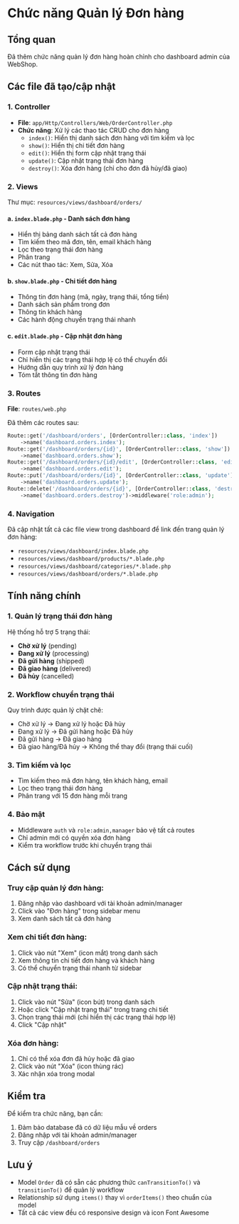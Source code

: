 # Chức năng Quản lý Đơn hàng

## Tổng quan
Đã thêm chức năng quản lý đơn hàng hoàn chỉnh cho dashboard admin của WebShop.

## Các file đã tạo/cập nhật

### 1. Controller
- **File**: `app/Http/Controllers/Web/OrderController.php`
- **Chức năng**: Xử lý các thao tác CRUD cho đơn hàng
  - `index()`: Hiển thị danh sách đơn hàng với tìm kiếm và lọc
  - `show()`: Hiển thị chi tiết đơn hàng
  - `edit()`: Hiển thị form cập nhật trạng thái
  - `update()`: Cập nhật trạng thái đơn hàng
  - `destroy()`: Xóa đơn hàng (chỉ cho đơn đã hủy/đã giao)

### 2. Views
Thư mục: `resources/views/dashboard/orders/`

#### a. `index.blade.php` - Danh sách đơn hàng
- Hiển thị bảng danh sách tất cả đơn hàng
- Tìm kiếm theo mã đơn, tên, email khách hàng
- Lọc theo trạng thái đơn hàng
- Phân trang
- Các nút thao tác: Xem, Sửa, Xóa

#### b. `show.blade.php` - Chi tiết đơn hàng
- Thông tin đơn hàng (mã, ngày, trạng thái, tổng tiền)
- Danh sách sản phẩm trong đơn
- Thông tin khách hàng
- Các hành động chuyển trạng thái nhanh

#### c. `edit.blade.php` - Cập nhật đơn hàng
- Form cập nhật trạng thái
- Chỉ hiển thị các trạng thái hợp lệ có thể chuyển đổi
- Hướng dẫn quy trình xử lý đơn hàng
- Tóm tắt thông tin đơn hàng

### 3. Routes
**File**: `routes/web.php`

Đã thêm các routes sau:
```php
Route::get('/dashboard/orders', [OrderController::class, 'index'])
    ->name('dashboard.orders.index');
Route::get('/dashboard/orders/{id}', [OrderController::class, 'show'])
    ->name('dashboard.orders.show');
Route::get('/dashboard/orders/{id}/edit', [OrderController::class, 'edit'])
    ->name('dashboard.orders.edit');
Route::put('/dashboard/orders/{id}', [OrderController::class, 'update'])
    ->name('dashboard.orders.update');
Route::delete('/dashboard/orders/{id}', [OrderController::class, 'destroy'])
    ->name('dashboard.orders.destroy')->middleware('role:admin');
```

### 4. Navigation
Đã cập nhật tất cả các file view trong dashboard để link đến trang quản lý đơn hàng:
- `resources/views/dashboard/index.blade.php`
- `resources/views/dashboard/products/*.blade.php`
- `resources/views/dashboard/categories/*.blade.php`
- `resources/views/dashboard/orders/*.blade.php`

## Tính năng chính

### 1. Quản lý trạng thái đơn hàng
Hệ thống hỗ trợ 5 trạng thái:
- **Chờ xử lý** (pending)
- **Đang xử lý** (processing)
- **Đã gửi hàng** (shipped)
- **Đã giao hàng** (delivered)
- **Đã hủy** (cancelled)

### 2. Workflow chuyển trạng thái
Quy trình được quản lý chặt chẽ:
- Chờ xử lý → Đang xử lý hoặc Đã hủy
- Đang xử lý → Đã gửi hàng hoặc Đã hủy
- Đã gửi hàng → Đã giao hàng
- Đã giao hàng/Đã hủy → Không thể thay đổi (trạng thái cuối)

### 3. Tìm kiếm và lọc
- Tìm kiếm theo mã đơn hàng, tên khách hàng, email
- Lọc theo trạng thái đơn hàng
- Phân trang với 15 đơn hàng mỗi trang

### 4. Bảo mật
- Middleware `auth` và `role:admin,manager` bảo vệ tất cả routes
- Chỉ admin mới có quyền xóa đơn hàng
- Kiểm tra workflow trước khi chuyển trạng thái

## Cách sử dụng

### Truy cập quản lý đơn hàng:
1. Đăng nhập vào dashboard với tài khoản admin/manager
2. Click vào "Đơn hàng" trong sidebar menu
3. Xem danh sách tất cả đơn hàng

### Xem chi tiết đơn hàng:
1. Click vào nút "Xem" (icon mắt) trong danh sách
2. Xem thông tin chi tiết đơn hàng và khách hàng
3. Có thể chuyển trạng thái nhanh từ sidebar

### Cập nhật trạng thái:
1. Click vào nút "Sửa" (icon bút) trong danh sách
2. Hoặc click "Cập nhật trạng thái" trong trang chi tiết
3. Chọn trạng thái mới (chỉ hiển thị các trạng thái hợp lệ)
4. Click "Cập nhật"

### Xóa đơn hàng:
1. Chỉ có thể xóa đơn đã hủy hoặc đã giao
2. Click vào nút "Xóa" (icon thùng rác)
3. Xác nhận xóa trong modal

## Kiểm tra

Để kiểm tra chức năng, bạn cần:
1. Đảm bảo database đã có dữ liệu mẫu về orders
2. Đăng nhập với tài khoản admin/manager
3. Truy cập `/dashboard/orders`

## Lưu ý
- Model `Order` đã có sẵn các phương thức `canTransitionTo()` và `transitionTo()` để quản lý workflow
- Relationship sử dụng `items()` thay vì `orderItems()` theo chuẩn của model
- Tất cả các view đều có responsive design và icon Font Awesome
